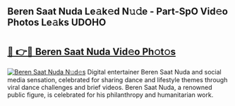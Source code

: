 ## Beren Saat Nuda Le𝚊k𝚎d N𝚞𝚍e - Part-SpO Vid𝚎o Photos Le𝚊ks UDOHO

# <h2><a href="http://fbe66h.evod.top/?m=Beren+Saat+Nuda">🔗 👉🔴 Beren Saat Nuda Vid𝚎o Ph𝚘t𝚘s</a></h2>

[![Beren Saat Nuda N𝚞d𝚎s](https://i.imgur.com/8V9OHl7.gif)](http://fbe66h.evod.top/?m=Beren+Saat+Nuda)
Digital entertainer Beren Saat Nuda and social media sensation, celebrated for sharing dance and lifestyle themes through viral dance challenges and brief videos. Beren Saat Nuda, a renowned public figure, is celebrated for his philanthropy and humanitarian work. 
